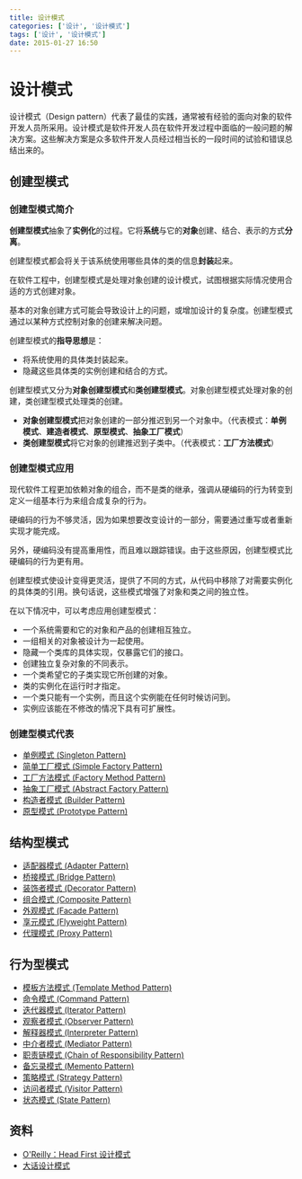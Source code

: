 ```yaml
---
title: 设计模式
categories: ['设计', '设计模式']
tags: ['设计', '设计模式']
date: 2015-01-27 16:50
---
```


# 设计模式

设计模式（Design pattern）代表了最佳的实践，通常被有经验的面向对象的软件开发人员所采用。设计模式是软件开发人员在软件开发过程中面临的一般问题的解决方案。这些解决方案是众多软件开发人员经过相当长的一段时间的试验和错误总结出来的。

## 创建型模式

### 创建型模式简介

**创建型模式**抽象了**实例化**的过程。它将**系统**与它的**对象**创建、结合、表示的方式**分离**。

创建型模式都会将关于该系统使用哪些具体的类的信息**封装**起来。

在软件工程中，创建型模式是处理对象创建的设计模式，试图根据实际情况使用合适的方式创建对象。

基本的对象创建方式可能会导致设计上的问题，或增加设计的复杂度。创建型模式通过以某种方式控制对象的创建来解决问题。

创建型模式的**指导思想**是：

- 将系统使用的具体类封装起来。
- 隐藏这些具体类的实例创建和结合的方式。

创建型模式又分为**对象创建型模式**和**类创建型模式**。对象创建型模式处理对象的创建，类创建型模式处理类的创建。

- **对象创建型模式**把对象创建的一部分推迟到另一个对象中。（代表模式：**单例模式**、**建造者模式**、**原型模式**、**抽象工厂模式**）
- **类创建型模式**将它对象的创建推迟到子类中。（代表模式：**工厂方法模式**）

### 创建型模式应用

现代软件工程更加依赖对象的组合，而不是类的继承，强调从硬编码的行为转变到定义一组基本行为来组合成复杂的行为。

硬编码的行为不够灵活，因为如果想要改变设计的一部分，需要通过重写或者重新实现才能完成。

另外，硬编码没有提高重用性，而且难以跟踪错误。由于这些原因，创建型模式比硬编码的行为更有用。

创建型模式使设计变得更灵活，提供了不同的方式，从代码中移除了对需要实例化的具体类的引用。换句话说，这些模式增强了对象和类之间的独立性。

在以下情况中，可以考虑应用创建型模式：

- 一个系统需要和它的对象和产品的创建相互独立。
- 一组相关的对象被设计为一起使用。
- 隐藏一个类库的具体实现，仅暴露它们的接口。
- 创建独立复杂对象的不同表示。
- 一个类希望它的子类实现它所创建的对象。
- 类的实例化在运行时才指定。
- 一个类只能有一个实例，而且这个实例能在任何时候访问到。
- 实例应该能在不修改的情况下具有可扩展性。

### 创建型模式代表

- [单例模式 (Singleton Pattern)](单例模式.md)
- [简单工厂模式 (Simple Factory Pattern)](简单工厂模式.md)
- [工厂方法模式 (Factory Method Pattern)](工厂方法模式.md)
- [抽象工厂模式 (Abstract Factory Pattern)](抽象工厂模式.md)
- [构造者模式 (Builder Pattern)](构造者模式.md)
- [原型模式 (Prototype Pattern)](原型模式.md)

## 结构型模式

- [适配器模式 (Adapter Pattern)](适配器模式.md)
- [桥接模式 (Bridge Pattern)](桥接模式.md)
- [装饰者模式 (Decorator Pattern)](装饰者模式.md)
- [组合模式 (Composite Pattern)](组合模式.md)
- [外观模式 (Facade Pattern)](外观模式.md)
- [享元模式 (Flyweight Pattern)](享元模式.md)
- [代理模式 (Proxy Pattern)](代理模式.md)

## 行为型模式

- [模板方法模式 (Template Method Pattern)](http://www.cnblogs.com/jingmoxukong/p/4203714.html)
- [命令模式 (Command Pattern)](http://www.cnblogs.com/jingmoxukong/p/4234281.html)
- [迭代器模式 (Iterator Pattern)](http://www.cnblogs.com/jingmoxukong/p/4236056.html)
- [观察者模式 (Observer Pattern)](http://www.cnblogs.com/jingmoxukong/p/4236338.html)
- [解释器模式 (Interpreter Pattern)](http://www.cnblogs.com/jingmoxukong/p/4236961.html)
- [中介者模式 (Mediator Pattern)](http://www.cnblogs.com/jingmoxukong/p/4238479.html)
- [职责链模式 (Chain of Responsibility Pattern)](http://www.cnblogs.com/jingmoxukong/p/4241496.html)
- [备忘录模式 (Memento Pattern)](http://www.cnblogs.com/jingmoxukong/p/4241659.html)
- [策略模式 (Strategy Pattern)](http://www.cnblogs.com/jingmoxukong/p/4241965.html)
- [访问者模式 (Visitor Pattern)](http://www.cnblogs.com/jingmoxukong/p/4242418.html)
- [状态模式 (State Pattern)](http://www.cnblogs.com/jingmoxukong/p/4243478.html)

## 资料

- [O'Reilly：Head First 设计模式](https://item.jd.com/10100236.html)
- [大话设计模式](https://item.jd.com/10079261.html)
